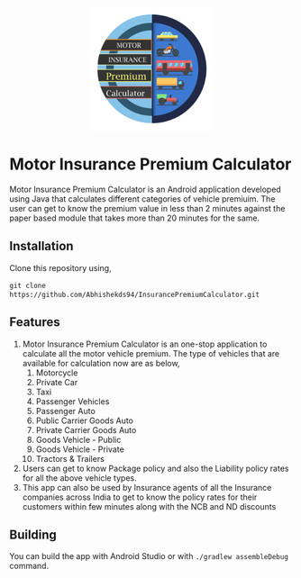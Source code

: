 <p align="center">
	<img src="https://github.com/Abhishekds94/InsurancePremiumCalculator/blob/master/app/src/main/res/drawable/applogo.png" width="220">
</p>

# Motor Insurance Premium Calculator

Motor Insurance Premium Calculator is an Android application developed using Java that calculates different categories of vehicle premiuim. The user can get to know the premium value in less than 2 minutes against the paper based module that takes more than 20 minutes for the same.

## Installation

Clone this repository using,

```
git clone https://github.com/Abhishekds94/InsurancePremiumCalculator.git
```

## Features

1. Motor Insurance Premium Calculator is an one-stop application to calculate all the motor vehicle premium.
The type of vehicles that are available for calculation now are as below,
	1. Motorcycle
	2. Private Car
	3. Taxi
	4. Passenger Vehicles
	5. Passenger Auto
	6. Public Carrier Goods Auto
	7. Private Carrier Goods Auto
	8. Goods Vehicle - Public
	9. Goods Vehicle - Private
	10. Tractors & Trailers	
2. Users can get to know Package policy and also the Liability policy rates for all the above vehicle types.
3. This app can also be used by Insurance agents of all the Insurance companies across India to get to know the policy rates for their customers within few minutes along with the NCB and ND discounts

## Building

You can build the app with Android Studio or with `./gradlew assembleDebug` command.
